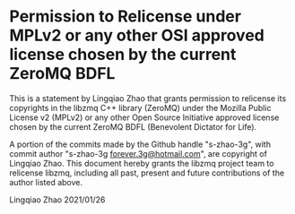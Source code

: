 # Permission to Relicense under MPLv2 or any other OSI approved license chosen by the current ZeroMQ BDFL

This is a statement by Lingqiao Zhao
that grants permission to relicense its copyrights in the libzmq C++
library (ZeroMQ) under the Mozilla Public License v2 (MPLv2) or any other 
Open Source Initiative approved license chosen by the current ZeroMQ 
BDFL (Benevolent Dictator for Life).

A portion of the commits made by the Github handle "s-zhao-3g", with
commit author "s-zhao-3g <forever.3g@hotmail.com>", are copyright of Lingqiao Zhao.
This document hereby grants the libzmq project team to relicense libzmq, 
including all past, present and future contributions of the author listed above.

Lingqiao Zhao
2021/01/26